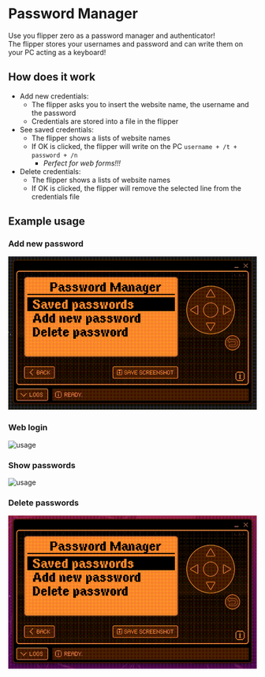 # Password Manager

Use you flipper zero as a password manager and authenticator!      
The flipper stores your usernames and password and can write them on your PC acting as a keyboard!

## How does it work
- Add new credentials:
    - The flipper asks you to insert the website name, the username and the password
    - Credentials are stored into a file in the flipper
- See saved credentials:
    - The flipper shows a lists of website names
    - If OK is clicked, the flipper will write on the PC ```username + /t + password + /n```
        - *Perfect for web forms!!!*
- Delete credentials:
    - The flipper shows a lists of website names
    - If OK is clicked, the flipper will remove the selected line from the credentials file

## Example usage

### Add new password

![usage](img/add.gif)


### Web login

![usage](img/login.gif)

### Show passwords

![usage](img/passwords.gif)


### Delete passwords

![usage](img/delete.gif)

